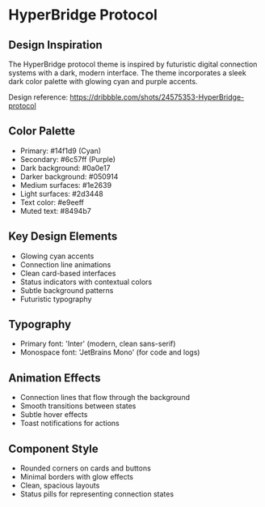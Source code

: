 # HyperBridge Protocol

## Design Inspiration
The HyperBridge protocol theme is inspired by futuristic digital connection systems with a dark, modern interface. The theme incorporates a sleek dark color palette with glowing cyan and purple accents.

Design reference: https://dribbble.com/shots/24575353-HyperBridge-protocol

## Color Palette
- Primary: #14f1d9 (Cyan)
- Secondary: #6c57ff (Purple)
- Dark background: #0a0e17
- Darker background: #050914
- Medium surfaces: #1e2639
- Light surfaces: #2d3448
- Text color: #e9eeff
- Muted text: #8494b7

## Key Design Elements
- Glowing cyan accents
- Connection line animations
- Clean card-based interfaces
- Status indicators with contextual colors
- Subtle background patterns
- Futuristic typography

## Typography
- Primary font: 'Inter' (modern, clean sans-serif)
- Monospace font: 'JetBrains Mono' (for code and logs)

## Animation Effects
- Connection lines that flow through the background
- Smooth transitions between states
- Subtle hover effects
- Toast notifications for actions

## Component Style
- Rounded corners on cards and buttons
- Minimal borders with glow effects
- Clean, spacious layouts
- Status pills for representing connection states

